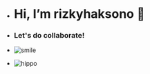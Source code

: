 - <h1> Hi, I’m rizkyhaksono 👋</h1>

- <h3>Let's do collaborate!</h3>

- ![smile](https://media.giphy.com/media/rFfmUWVMOyKVG/giphy.gif)

- ![hippo](https://media3.giphy.com/media/aUovxH8Vf9qDu/giphy.gif)


<!---
rizkyhaksono/rizkyhaksono is a ✨ special ✨ repository because its `README.md` (this file) appears on your GitHub profile.
You can click the Preview link to take a look at your changes.
--->
